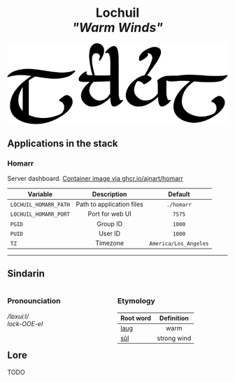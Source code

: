 <div align="center">

# Lochuil <br>_"Warm Winds"_

<img src="../resources/images/lochuil.svg" alt="Lochuil written in Tengwar" style="max-width:100%;">

</div>

## Applications in the stack

### Homarr

Server dashboard.
[Container image via ghcr.io/ajnart/homarr](https://github.com/ajnart/homarr/pkgs/container/homarr)

| Variable                               |        Description         |        Default        |
| -------------------------------------- | :------------------------: | :-------------------: |
| `LOCHUIL_HOMARR_PATH` | Path to application files |     `./homarr`      |
| `LOCHUIL_HOMARR_PORT`     |       Port for web UI         |        `7575`        |
| `PGID`                                 |          Group ID          |        `1000`         |
| `PUID`                                 |          User ID           |        `1000`         |
| `TZ`                                   |          Timezone          | `America/Los_Angeles` |

---

## Sindarin

<div style="width:49%; margin-right:1%; float:left;">

### Pronounciation

_/lɒxui:l/_  
_lock-OOE-el_

</div>

<div style="width:49%; margin-right:1%; float:left;">

### Etymology

| Root word                                   | Definition |
| ------------------------------------------- | :--------: |
| [laug](https://www.elfdict.com/wt/14193)  |   warm   |
| [sûl](https://www.elfdict.com/wt/520421)      |  strong wind  |

</div>

## Lore

TODO
